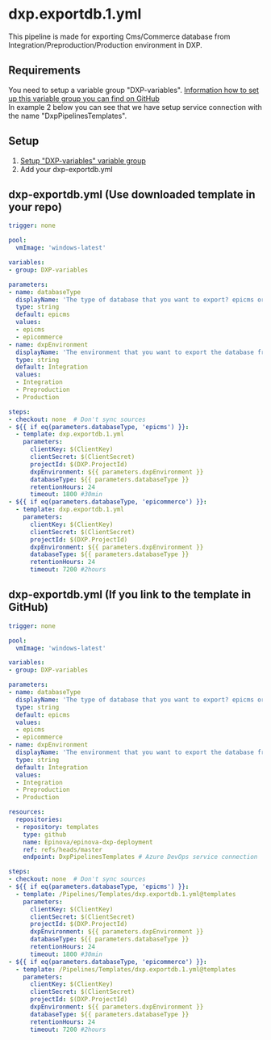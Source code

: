 # dxp.exportdb.1.yml

This pipeline is made for exporting Cms/Commerce database from Integration/Preproduction/Production environment in DXP.  
  
## Requirements
You need to setup a variable group "DXP-variables". [Information how to set up this variable group you can find on GitHub](https://github.com/Epinova/epinova-dxp-deployment/blob/master/documentation/CreateVariableGroup.md)  
In example 2 below you can see that we have setup  service connection with the name "DxpPipelinesTemplates".

## Setup
1. [Setup "DXP-variables" variable group](https://github.com/Epinova/epinova-dxp-deployment/blob/master/documentation/CreateVariableGroup.md)
2. Add your dxp-exportdb.yml


## dxp-exportdb.yml (Use downloaded template in your repo)
```yaml
trigger: none

pool:
  vmImage: 'windows-latest'

variables:
- group: DXP-variables

parameters:
- name: databaseType
  displayName: 'The type of database that you want to export? epicms or epicommerce'
  type: string
  default: epicms
  values:
  - epicms
  - epicommerce
- name: dxpEnvironment
  displayName: 'The environment that you want to export the database from. Integration/Preproduction/Production'
  type: string
  default: Integration
  values:
  - Integration
  - Preproduction
  - Production

steps:
- checkout: none  # Don't sync sources
- ${{ if eq(parameters.databaseType, 'epicms') }}:
  - template: dxp.exportdb.1.yml
    parameters:
      clientKey: $(ClientKey)
      clientSecret: $(ClientSecret)
      projectId: $(DXP.ProjectId)
      dxpEnvironment: ${{ parameters.dxpEnvironment }}
      databaseType: ${{ parameters.databaseType }}
      retentionHours: 24
      timeout: 1800 #30min
- ${{ if eq(parameters.databaseType, 'epicommerce') }}:
  - template: dxp.exportdb.1.yml
    parameters:
      clientKey: $(ClientKey)
      clientSecret: $(ClientSecret)
      projectId: $(DXP.ProjectId)
      dxpEnvironment: ${{ parameters.dxpEnvironment }}
      databaseType: ${{ parameters.databaseType }}
      retentionHours: 24
      timeout: 7200 #2hours
```

## dxp-exportdb.yml (If you link to the template in GitHub)
```yaml
trigger: none

pool:
  vmImage: 'windows-latest'

variables:
- group: DXP-variables

parameters:
- name: databaseType
  displayName: 'The type of database that you want to export? epicms or epicommerce'
  type: string
  default: epicms
  values:
  - epicms
  - epicommerce
- name: dxpEnvironment
  displayName: 'The environment that you want to export the database from. Integration/Preproduction/Production'
  type: string
  default: Integration
  values:
  - Integration
  - Preproduction
  - Production

resources:
  repositories:
  - repository: templates
    type: github
    name: Epinova/epinova-dxp-deployment
    ref: refs/heads/master
    endpoint: DxpPipelinesTemplates # Azure DevOps service connection

steps:
- checkout: none  # Don't sync sources
- ${{ if eq(parameters.databaseType, 'epicms') }}:
  - template: /Pipelines/Templates/dxp.exportdb.1.yml@templates
    parameters:
      clientKey: $(ClientKey)
      clientSecret: $(ClientSecret)
      projectId: $(DXP.ProjectId)
      dxpEnvironment: ${{ parameters.dxpEnvironment }}
      databaseType: ${{ parameters.databaseType }}
      retentionHours: 24
      timeout: 1800 #30min
- ${{ if eq(parameters.databaseType, 'epicommerce') }}:
  - template: /Pipelines/Templates/dxp.exportdb.1.yml@templates
    parameters:
      clientKey: $(ClientKey)
      clientSecret: $(ClientSecret)
      projectId: $(DXP.ProjectId)
      dxpEnvironment: ${{ parameters.dxpEnvironment }}
      databaseType: ${{ parameters.databaseType }}
      retentionHours: 24
      timeout: 7200 #2hours
```

